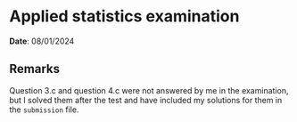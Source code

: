 # Applied statistics examination

**Date**: 08/01/2024

## Remarks
Question 3.c and question 4.c were not answered by me in the examination, but I solved them after the test and have included my solutions for them in the `submission` file.

